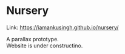 # Nursery<br>

Link: https://iamankusingh.github.io/nursery/ <br>

A parallax prototype.<br>
Website is under constructino.<br>
